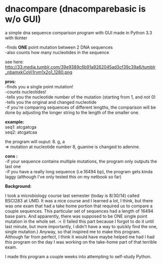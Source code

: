 dnacompare (dnacomparebasic is w/o GUI)
===========
a simple dna sequence comparison program with GUI made in Python 3.3 with tkinter    

-finds **ONE** point mutation between 2 DNA sequences  
-also counts how many nucleotides in the sequence 

see here: http://33.media.tumblr.com/39e9389c6b91a9262045ad3cf39c39a6/tumblr_nbamxkCoVi1rvm1x2o1_1280.png 

**pros:**  
-finds you a single point mutation!  
-counts nucleotides!  
-tells you the nucleotide number of the mutation (starting from 1, and not 0)  
-tells you the original and changed nucleotide  
-if you're comparing sequences of different lengths, the comparison will be done by adjusting the longer string to the   length of the smaller one.  

**example:**  
seq1: atcgatcga  
seq2: atcgatcaa

the program will ouput: 8. g, a   
=> mutation at nucleotide number 8, guanine is changed to adenine.   

**cons :**  
-if your sequence contains multiple mutations, the program only outputs the last one  
-if you have a really long sequence (i.e.16494 bp), the program gets kinda laggy (although I've only tested this on my   netbook so far)  

**Background:**  

   I took a microbiology course last semester (today is 8/30/14) called BSCI283 at UMD. It was a nice course and I learned a lot, I think, but there was one exam that had a take home portion that required us to compare a couple sequences. This particular set of sequences had a length of 16494 base pairs. And apparently, there was supposed to be ONE single point mutation in the whole set. :< (I failed this part because I forgot to do it until last minute, but more importantly, I didn't have a way to quickly find the one, single mutation.) Anyway, so that inspired me to make this program. Although far from perfect, I think it would have maybe helped me had I had this program on the day I was working on the take-home part of that terrible exam.  
    
I made this program a couple weeks into attempting to self-study Python. 
